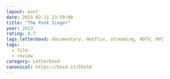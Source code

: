 ```yaml
---
layout: post 
date: 2015-02-11 23:59:00
title: "The Punk Singer"
year: 2013
rating: 0.7
tags_letterboxd: documentary, Netflix, streaming, HDTV, NYC
tags:
  - film
  - review
category: Letterboxd
canonical: https://boxd.it/55elH
---
```

